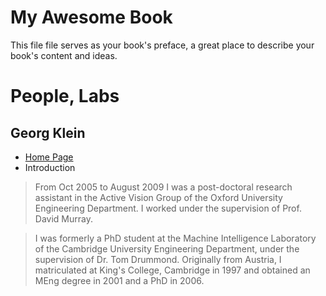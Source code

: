 # My Awesome Book

This file file serves as your book's preface, a great place to describe your book's content and ideas.


# People, Labs
## Georg Klein
- [Home Page](http://www.robots.ox.ac.uk/~gk/)
- Introduction
    
>    From Oct 2005 to August 2009 I was a post-doctoral research assistant in the Active Vision Group of the Oxford University Engineering Department. I worked under the supervision of Prof. David Murray.

>    I was formerly a PhD student at the Machine Intelligence Laboratory of the Cambridge University Engineering Department, under the supervision of Dr. Tom Drummond. Originally from Austria, I matriculated at King's College, Cambridge in 1997 and obtained an MEng degree in 2001 and a PhD in 2006.



